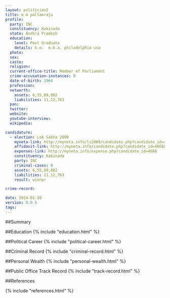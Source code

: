 ```yaml
---
layout: politician2
title: m m pallamraju
profile: 
  party: INC
  constituency: Kakinada
  state: Andhra Pradesh
  education: 
    level: Post Graduate
    details: b.e.  m.b.a. philadelphia usa
  photo: 
  sex: 
  caste: 
  religion: 
  current-office-title: Member of Parliament
  crime-accusation-instances: 0
  date-of-birth: 1964
  profession: 
  networth: 
    assets: 6,55,89,882
    liabilities: 11,12,763
  pan: 
  twitter: 
  website: 
  youtube-interview: 
  wikipedia: 

candidature: 
  - election: Lok Sabha 2009
    myneta-link: http://myneta.info/ls2009/candidate.php?candidate_id=4666
    affidavit-link: http://myneta.info/candidate.php?candidate_id=4666&scan=original
    expenses-link: http://myneta.info/expense.php?candidate_id=4666
    constituency: Kakinada 
    party: INC
    criminal-cases: 0
    assets: 6,55,89,882
    liabilities: 11,12,763
    result: winner 

crime-record: 

date: 2014-01-28
version: 0.0.5
tags: 
---
```

##Summary


##Education
{% include "education.html" %}


##Political Career
{% include "political-career.html" %}


##Criminal Record
{% include "criminal-record.html" %}


##Personal Wealth
{% include "personal-wealth.html" %}


##Public Office Track Record
{% include "track-record.html" %}


##References


{% include "references.html" %}